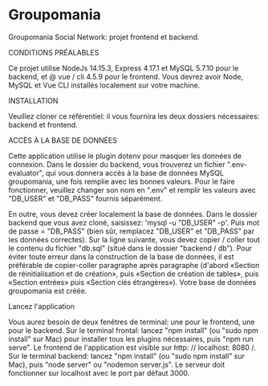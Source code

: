 # Groupomania
Groupomania Social Network: projet frontend et backend.

CONDITIONS PRÉALABLES

Ce projet utilise NodeJs 14.15.3, Express 4.17.1 et MySQL 5.7.10 pour le backend, et @ vue / cli 4.5.9 pour le frontend. Vous devrez avoir Node, MySQL et Vue CLI installés localement sur votre machine.

INSTALLATION

Veuillez cloner ce référentiel: il vous fournira les deux dossiers nécessaires: backend et frontend.

ACCÈS À LA BASE DE DONNÉES

Cette application utilise le plugin dotenv pour masquer les données de connexion. Dans le dossier du backend, vous trouverez un fichier ".env-evaluator", qui vous donnera accès à la base de données MySQL groupomania, une fois remplie avec les bonnes valeurs. Pour le faire fonctionner, veuillez changer son nom en ".env" et remplir les valeurs avec "DB_USER" et "DB_PASS" fournis séparément.

En outre, vous devez créer localement la base de données. Dans le dossier backend que vous avez cloné, saisissez: 'mysql -u "DB_USER" -p'. Puis mot de passe = "DB_PASS" (bien sûr, remplacez "DB_USER" et "DB_PASS" par les données correctes). Sur la ligne suivante, vous devez copier / coller tout le contenu du fichier "db.sql" (situé dans le dossier "backend / db"). Pour éviter toute erreur dans la construction de la base de données, il est préférable de copier-coller paragraphe après paragraphe (d'abord «Section de réinitialisation et de création», puis «Section de création de tables», puis «Section entrées» puis «Section clés étrangères»). Votre base de données groupomania est créée.

Lancez l'application

Vous aurez besoin de deux fenêtres de terminal: une pour le frontend, une pour le backend. Sur le terminal frontal: lancez "npm install" (ou "sudo npm install" sur Mac) pour installer tous les plugins nécessaires, puis "npm run serve". Le frontend de l'application est visible sur http: // localhost: 8080 /. Sur le terminal backend: lancez "npm install" (ou "sudo npm install" sur Mac), puis "node server" ou "nodemon server.js". Le serveur doit fonctionner sur localhost avec le port par défaut 3000.
